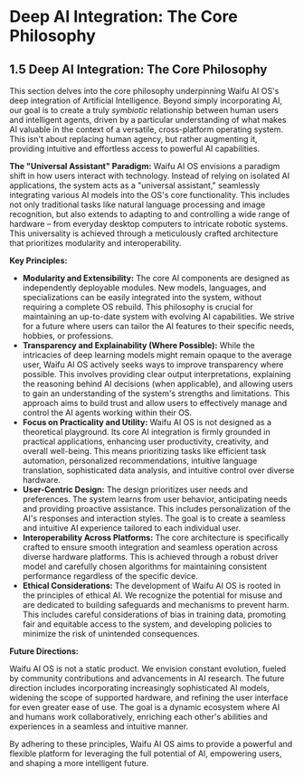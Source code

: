 # Deep AI Integration: The Core Philosophy

## 1.5 Deep AI Integration: The Core Philosophy

This section delves into the core philosophy underpinning Waifu AI OS's deep integration of Artificial Intelligence.  Beyond simply incorporating AI, our goal is to create a truly *symbiotic* relationship between human users and intelligent agents, driven by a particular understanding of what makes AI valuable in the context of a versatile, cross-platform operating system.  This isn't about replacing human agency, but rather augmenting it, providing intuitive and effortless access to powerful AI capabilities.

**The "Universal Assistant" Paradigm:** Waifu AI OS envisions a paradigm shift in how users interact with technology. Instead of relying on isolated AI applications, the system acts as a "universal assistant," seamlessly integrating various AI models into the OS's core functionality.  This includes not only traditional tasks like natural language processing and image recognition, but also extends to adapting to and controlling a wide range of hardware – from everyday desktop computers to intricate robotic systems.  This universality is achieved through a meticulously crafted architecture that prioritizes modularity and interoperability.

**Key Principles:**

* **Modularity and Extensibility:**  The core AI components are designed as independently deployable modules.  New models, languages, and specializations can be easily integrated into the system, without requiring a complete OS rebuild.  This philosophy is crucial for maintaining an up-to-date system with evolving AI capabilities.  We strive for a future where users can tailor the AI features to their specific needs, hobbies, or professions.
* **Transparency and Explainability (Where Possible):** While the intricacies of deep learning models might remain opaque to the average user, Waifu AI OS actively seeks ways to improve transparency where possible.  This involves providing clear output interpretations, explaining the reasoning behind AI decisions (when applicable), and allowing users to gain an understanding of the system's strengths and limitations.  This approach aims to build trust and allow users to effectively manage and control the AI agents working within their OS.
* **Focus on Practicality and Utility:** Waifu AI OS is not designed as a theoretical playground.  Its core AI integration is firmly grounded in practical applications, enhancing user productivity, creativity, and overall well-being. This means prioritizing tasks like efficient task automation, personalized recommendations, intuitive language translation, sophisticated data analysis, and intuitive control over diverse hardware.
* **User-Centric Design:**  The design prioritizes user needs and preferences.  The system learns from user behavior, anticipating needs and providing proactive assistance. This includes personalization of the AI's responses and interaction styles.  The goal is to create a seamless and intuitive AI experience tailored to each individual user.
* **Interoperability Across Platforms:** The core architecture is specifically crafted to ensure smooth integration and seamless operation across diverse hardware platforms.  This is achieved through a robust driver model and carefully chosen algorithms for maintaining consistent performance regardless of the specific device.
* **Ethical Considerations:** The development of Waifu AI OS is rooted in the principles of ethical AI.  We recognize the potential for misuse and are dedicated to building safeguards and mechanisms to prevent harm. This includes careful considerations of bias in training data, promoting fair and equitable access to the system, and developing policies to minimize the risk of unintended consequences.

**Future Directions:**

Waifu AI OS is not a static product. We envision constant evolution, fueled by community contributions and advancements in AI research.  The future direction includes incorporating increasingly sophisticated AI models, widening the scope of supported hardware, and refining the user interface for even greater ease of use. The goal is a dynamic ecosystem where AI and humans work collaboratively, enriching each other's abilities and experiences in a seamless and intuitive manner.


By adhering to these principles, Waifu AI OS aims to provide a powerful and flexible platform for leveraging the full potential of AI, empowering users, and shaping a more intelligent future.


<a id='chapter-1-6'></a>


